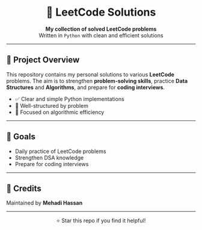 <h1 align="center">🧩 LeetCode Solutions</h1>

<p align="center">
  <strong>My collection of solved LeetCode problems </strong><br>
  Written in <code>Python</code> with clean and efficient solutions
</p>

<hr>

<h2>📌 Project Overview</h2>

<p>
This repository contains my personal solutions to various <strong>LeetCode</strong> problems.  
The aim is to strengthen <strong>problem-solving skills</strong>, practice <strong>Data Structures</strong> and <strong>Algorithms</strong>,  
and prepare for <strong>coding interviews</strong>.
</p>

<ul>
  <li>✅ Clear and simple Python implementations</li>
  <li>📖 Well-structured by problem</li>
  <li>🚀 Focused on algorithmic efficiency</li>
</ul>

<hr>

<h2>🎯 Goals</h2>

<ul>
  <li>Daily practice of LeetCode problems</li>
  <li>Strengthen DSA knowledge</li>
  <li>Prepare for coding interviews</li>
</ul>

<hr>

<h2>🙌 Credits</h2>

<p>
Maintained by <strong>Mehadi Hassan</strong>  
</p>

<hr>

<p align="center">⭐ Star this repo if you find it helpful!</p>
